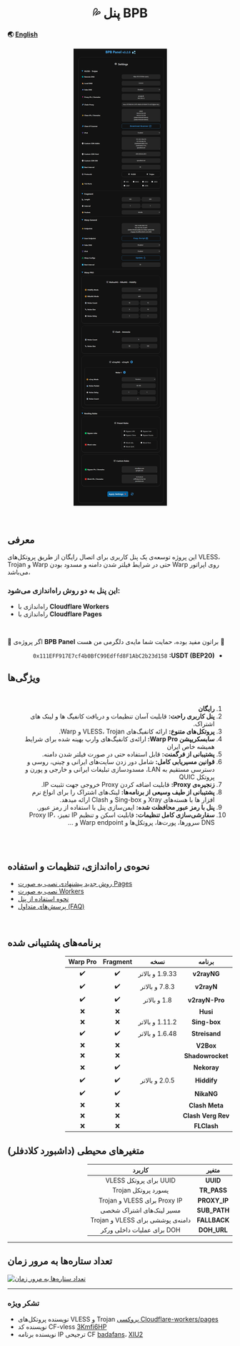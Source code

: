 <h1 align="center">💦 پنل BPB</h1>

#### 🌏 [English](README.md)

<p align="center">
  <img src="docs/assets/images/Panel.jpg">
</p>
<br>

## معرفی

این پروژه توسعه‌ی یک پنل کاربری برای اتصال رایگان از طریق پروتکل‌های VLESS، Trojan و Warp حتی در شرایط فیلتر شدن دامنه و مسدود بودن Warp روی اپراتور می‌باشد، 

### این پنل به دو روش راه‌اندازی می‌شود:

- راه‌اندازی با **Cloudflare Workers**
- راه‌اندازی با **Cloudflare Pages**
<br>

🌟 اگر پروژه‌ی **BPB Panel** براتون مفید بوده، حمایت شما مایه‌ی دلگرمی من هست 🌟
<ul dir="rtl">
  <li><code>0x111EFF917E7cf4b0BfC99Edffd8F1AbC2b23d158</code> <strong>:USDT (BEP20)</strong></li>
</ul>

## ویژگی‌ها
<br>
<ol dir="rtl">
  <li><strong>رایگان</strong></li>
  <li><strong>پنل کاربری راحت:</strong> قابلیت آسان تنظیمات و دریافت کانفیگ ها و لینک های اشتراک.</li>
  <li><strong>پروتکل‌های متنوع:</strong> ارائه کانفیگ‌های VLESS، Trojan و Warp.</li>
  <li><strong>سابسکریپشن Warp Pro: </strong>ارائه‌ی کانفیگ‌های وارپ بهینه شده برای شرایط همیشه خاص ایران</li>
  <li><strong>پشتیبانی از فرگمنت:</strong> قابل استفاده حتی در صورت فیلتر شدن دامنه.</li>
  <li><strong>قوانین مسیریابی کامل:</strong> شامل دور زدن سایت‌های ایرانی و چینی، روسی و دسترسی مستقیم به LAN، مسدودسازی تبلیغات ایرانی و خارجی و پورن و پروتکل QUIC</li>
  <li><strong>زنجیره‌ی Proxy:</strong> قابلیت اضافه کردن Proxy خروجی جهت تثبیت IP.</li>
  <li><strong>پشتیبانی از طیف وسیعی از برنامه‌ها:</strong> لینک‌های اشتراک را برای انواع نرم افزار ها با هسته‌های Xray و Sing-box و Clash ارائه میدهد.</li>
  <li><strong>پنل با رمز عبور محافظت شده:</strong> ایمن‌سازی پنل با استفاده از رمز عبور.</li>
  <li><strong>سفارشی‌سازی کامل تنظیمات:</strong> قابلیت اسکن و تنظیم IP تمیز، Proxy IP، DNS سرورها، پورت‌ها، پروتکل‌ها و Warp endpoint و ...</li>
</ol>
<br><br>

## نحوه‌ی راه‌اندازی، تنظیمات و استفاده
- [روش جدید پیشنهادی نصب به صورت Pages](docs/pages_upload_installation_fa.md)
- [نصب به صورت Workers](docs/worker_installation_fa.md)
- [نحوه استفاده از پنل](docs/configuration_fa.md)
- [پرسش‌های متداول (FAQ)](docs/faq.md)
<br>

## برنامه‌های پشتیبانی شده
<div dir="rtl">
<table>
  <thead>
    <th>برنامه</th>
    <th>نسخه</th>
    <th>Fragment</th>
    <th>Warp Pro</th>
  </thead>
  <tbody  align="center">
    <tr>
      <td><b>v2rayNG</b></td>
      <td>1.9.33 و بالاتر</td>
      <td>✔️</td>
      <td>✔️</td>
    </tr>
    <tr>
      <td><b>v2rayN</b></td>
      <td>7.8.3 و بالاتر</td>
      <td>✔️</td>
      <td>✔️</td>
    </tr>
    <tr>
      <td><b>v2rayN-Pro</b></td>
      <td>1.8 و بالاتر</td>
      <td>✔️</td>
      <td>✔️</td>
    </tr>
    <tr>
      <td><b>Husi</b></td>
      <td></td>
      <td>❌</td>
      <td>❌</td>
    </tr>
    <tr>
      <td><b>Sing-box</b></td>
      <td>1.11.2 و بالاتر</td>
      <td>❌</td>
      <td>❌</td>
    </tr>
    <tr>
      <td><b>Streisand</b></td>
      <td>1.6.48 و بالاتر</td>
      <td>✔️</td>
      <td>✔️</td>
    </tr>
    <tr>
      <td><b>V2Box</b></td>
      <td></td>
      <td>❌</td>
      <td>❌</td>
    </tr>
    <tr>
      <td><b>Shadowrocket</b></td>
      <td></td>
      <td>❌</td>
      <td>❌</td>
    </tr>
    <tr>
      <td><b>Nekoray</b></td>
      <td></td>
      <td>✔️</td>
      <td>❌</td>
    </tr>
    <tr>
      <td><b>Hiddify</b></td>
      <td>2.0.5 و بالاتر</td>
      <td>✔️</td>
      <td>✔️</td>
    </tr>
    <tr>
      <td><b>NikaNG</b></td>
      <td></td>
      <td>✔️</td>
      <td>✔️</td>
    </tr>
    <tr>
      <td><b>Clash Meta</b></td>
      <td></td>
      <td>❌</td>
      <td>❌</td>
    </tr>
    <tr>
      <td><b>Clash Verg Rev</b></td>
      <td></td>
      <td>❌</td>
      <td>❌</td>
    </tr>
    <tr>
      <td><b>FLClash</b></td>
      <td></td>
      <td>❌</td>
      <td>❌</td>
    </tr>
  </tbody>
</table>
</div>

## متغیرهای محیطی (داشبورد کلادفلر)
<div dir="rtl">
<table>
  <thead>
    <th>متغیر</th>
    <th>کاربرد</th>
  </thead>
  <tbody  align="center">
    <tr>
      <td><b>UUID</b></td>
      <td>UUID برای پروتکل VLESS</td>
    </tr>
    <tr>
      <td><b>TR_PASS</b></td>
      <td>پسورد پروتکل Trojan</td>
    </tr>
    <tr>
      <td><b>PROXY_IP</b></td>
      <td>Proxy IP برای VLESS و Trojan</td>
    </tr>
    <tr>
      <td><b>SUB_PATH</b></td>
      <td>مسیر لینک‌های اشتراک شخصی</td>
    </tr>
    <tr>
      <td><b>FALLBACK</b></td>
      <td>دامنه‌ی پوششی برای VLESS و Trojan</td>
    </tr>
    <tr>
      <td><b>DOH_URL</b></td>
      <td>DOH برای عملیات داخلی ورکر</td>
    </tr>
  </tbody>
</table>
</div>

---
## تعداد ستاره‌ها به مرور زمان

[![تعداد ستاره‌ها به مرور زمان](https://starchart.cc/bia-pain-bache/BPB-Worker-Panel.svg?variant=adaptive)](https://starchart.cc/bia-pain-bache/BPB-Worker-Panel)

---
### تشکر ویژه

- نویسنده پروتکل‌های VLESS و Trojan <a href="https://github.com/yonggekkk/Cloudflare-workers-pages-vless">پروکسی Cloudflare-workers/pages</a>
- نویسنده کد CF-vless <a href="https://github.com/3Kmfi6HP/EDtunnel">3Kmfi6HP</a>
- نویسنده برنامه IP ترجیحی CF <a href="https://github.com/badafans/Cloudflare-IP-SpeedTest">badafans</a>، <a href="https://github.com/XIU2/CloudflareSpeedTest">XIU2</a>
